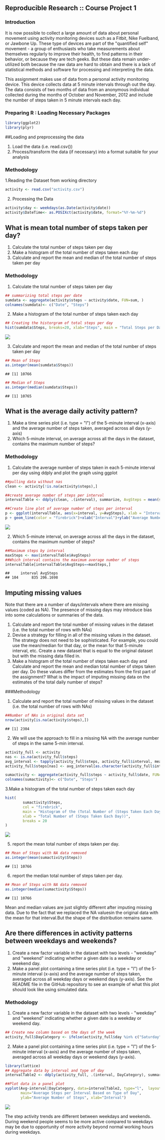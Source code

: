 ## Reproducible Research :: Course Project 1

### Introduction
It is now possible to collect a large amount of data about personal movement using activity monitoring devices such as a Fitbit, Nike Fuelband, or Jawbone Up. These type of devices are part of the "quantified self" movement - a group of enthusiasts who take measurements about themselves regularly to improve their health, to find patterns in their behavior, or because they are tech geeks. But these data remain under-utilized both because the raw data are hard to obtain and there is a lack of statistical methods and software for processing and interpreting the data.

This assignment makes use of data from a personal activity monitoring device. This device collects data at 5 minute intervals through out the day. The data consists of two months of data from an anonymous individual collected during the months of October and November, 2012 and include the number of steps taken in 5 minute intervals each day.

### Preparing R : Loading Necessary Packages


```r
library(ggplot2)
library(plyr)
```

##Loading and preprocessing the data

1. Load the data (i.e. read.csv())
2. Process/transform the data (if necessary) into a format suitable for your analysis

### Methodology

1.Reading the Dataset from working directory


```r
activity <- read.csv("activity.csv")
```

2. Processing the Data


```r
activity$day <- weekdays(as.Date(activity$date))
activity$DateTime<- as.POSIXct(activity$date, format="%Y-%m-%d")
```

## What is mean total number of steps taken per day?

1. Calculate the total number of steps taken per day
2. Make a histogram of the total number of steps taken each day
3. Calculate and report the mean and median of the total number of steps taken per day

### Methodology

1. Calculate the total number of steps taken per day

```r
## summarizing total steps per date
sumdata <- aggregate(activity$steps ~ activity$date, FUN=sum, )
colnames(sumdata)<- c("Date", "Steps")
```
2. Make a histogram of the total number of steps taken each day

```r
## Creating the historgram of total steps per day
hist(sumdata$Steps, breaks=20, xlab="Steps", main = "Total Steps per Day", col="firebrick")
```

![](PA1_template_files/figure-html/unnamed-chunk-5-1.png)<!-- -->


3. Calculate and report the mean and median of the total number of steps taken per day

```r
## Mean of Steps
as.integer(mean(sumdata$Steps))
```

```
## [1] 10766
```

```r
## Median of Steps
as.integer(median(sumdata$Steps))
```

```
## [1] 10765
```

## What is the average daily activity pattern?

1. Make a time series plot (i.e. type = "l") of the 5-minute interval (x-axis) and the average number of steps taken, averaged across all days (y-axis)
2. Which 5-minute interval, on average across all the days in the dataset, contains the maximum number of steps?

### Methodology

1. Calculate the average number of steps taken in each 5-minute interval per day using ddply and plot the graph using ggplot


```r
##pulling data without nas
clean <- activity[!is.na(activity$steps),]

##create average number of steps per interval
intervalTable <- ddply(clean, .(interval), summarize, AvgSteps = mean(steps))

##Create line plot of average number of steps per interval
p <- ggplot(intervalTable, aes(x=interval, y=AvgSteps), xlab = "Interval", ylab="Average Number of Steps")
p + geom_line(color = "firebrick")+xlab("Interval")+ylab("Average Number of Steps")+ggtitle("Average Number of Steps per Interval")
```

![](PA1_template_files/figure-html/unnamed-chunk-7-1.png)<!-- -->

2. Which 5-minute interval, on average across all the days in the dataset, contains the maximum number of steps?


```r
##Maximum steps by interval
maxSteps <- max(intervalTable$AvgSteps)
##Which interval contains the maximum average number of steps
intervalTable[intervalTable$AvgSteps==maxSteps,]
```

```
##     interval AvgSteps
## 104      835 206.1698
```


## Imputing missing values

Note that there are a number of days/intervals where there are missing values (coded as NA). The presence of missing days may introduce bias into some calculations or summaries of the data.

1. Calculate and report the total number of missing values in the dataset (i.e. the total number of rows with NAs)
2. Devise a strategy for filling in all of the missing values in the dataset. The strategy does not need to be sophisticated. For example, you could use the mean/median for that day, or the mean for that 5-minute interval, etc.
Create a new dataset that is equal to the original dataset but with the missing data filled in.
3. Make a histogram of the total number of steps taken each day and Calculate and report the mean and median total number of steps taken per day. Do these values differ from the estimates from the first part of the assignment? What is the impact of imputing missing data on the estimates of the total daily number of steps?

###Methodology

1. Calculate and report the total number of missing values in the dataset (i.e. the total number of rows with NAs)


```r
##Number of NAs in original data set
nrow(activity[is.na(activity$steps),])
```

```
## [1] 2304
```

2. We will use the approach to fill in a missing NA with the average number of steps in the same 5-min interval.


```r
activity_full <- activity
nas <- is.na(activity_full$steps)
avg_interval <- tapply(activity_full$steps, activity_full$interval, mean, na.rm=TRUE, simplify=TRUE)
activity_full$steps[nas] <- avg_interval[as.character(activity_full$interval[nas])]

sumactivity <- aggregate(activity_full$steps ~ activity_full$date, FUN=sum, )
colnames(sumactivity)<- c("Date", "Steps")
```

 
 
3.Make a histogram of the total number of steps taken each day 
 

```r
hist(
        sumactivity$Steps,
        col = "firebrick",
        main = "Histogram of the (Total Number of (Steps Taken Each Day))",
        xlab = "Total Number of (Steps Taken Each Day))",
        breaks = 20
)
```

![](PA1_template_files/figure-html/unnamed-chunk-11-1.png)<!-- -->

5. report the mean total number of steps taken per day.

```r
## Mean of Steps with NA data removed
as.integer(mean(sumactivity$Steps))
```

```
## [1] 10766
```

6. report the median total number of steps taken per day.


```r
## Mean of Steps with NA data removed
as.integer(median(sumactivity$Steps))
```

```
## [1] 10766
```

Mean and median values are just slightly different after imputing missing data. Due to the fact that we replaced the NA valuesin the original data with the mean for that interval.But the shape of the distribution remains same.

## Are there differences in activity patterns between weekdays and weekends?

1. Create a new factor variable in the dataset with two levels - "weekday" and "weekend" indicating whether a given date is a weekday or weekend day.
2. Make a panel plot containing a time series plot (i.e. type = "l") of the 5-minute interval (x-axis) and the average number of steps taken, averaged across all weekday days or weekend days (y-axis). See the README file in the GitHub repository to see an example of what this plot should look like using simulated data.

### Methodology

1. Create a new factor variable in the dataset with two levels - "weekday" and "weekend" indicating whether a given date is a weekday or weekend day.


```r
## Create new column based on the days of the week
activity_full$DayCategory <- ifelse(activity_full$day %in% c("Saturday", "Sunday"), "Weekend", "Weekday")
```

2. Make a panel plot containing a time series plot (i.e. type = "l") of the 5-minute interval (x-axis) and the average number of steps taken, averaged across all weekday days or weekend days (y-axis).


```r
library(lattice) 
## Aggregate data by interval and type of day
intervalTable2 <- ddply(activity_full, .(interval, DayCategory), summarize, Avg = mean(steps))

##Plot data in a panel plot
xyplot(Avg~interval|DayCategory, data=intervalTable2, type="l",  layout = c(1,2),
       main="Average Steps per Interval Based on Type of Day", 
       ylab="Average Number of Steps", xlab="Interval")
```

![](PA1_template_files/figure-html/unnamed-chunk-15-1.png)<!-- -->

The step activity trends are different between weekdays and weekends. During weekend people seems to be more active compared to weekdays may be due to opportunity of more activity beyond normal working hours during weekdays.

